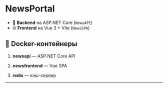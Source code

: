 # NewsPortal

- 🧱 **Backend** на ASP.NET Core (`NewsAPI`)
- 🌐 **Frontend** на Vue 3 + Vite (`NewsSPA`)

## 🐳 Docker-контейнеры

1. **newsapi** — ASP.NET Core API  

2. **newsfrontend** — Vue SPA

3. **redis** — кэш-сервер
   
---
